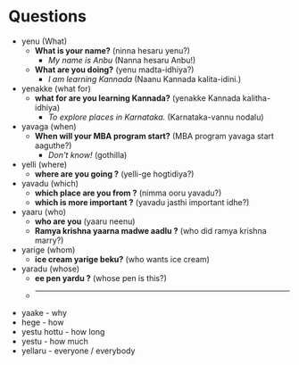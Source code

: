 # Questions

- yenu (What)
    - **What is your name?** (ninna hesaru yenu?)
        - *My name is Anbu* (Nanna hesaru Anbu!)
    - **What are you doing?** (yenu madta-idhiya?)
        - *I am learning Kannada* (Naanu Kannada kalita-idini.)
- yenakke (what for)
    - **what for are you learning Kannada?** (yenakke Kannada kalitha-idhiya)
        - *To explore places in Karnataka.* (Karnataka-vannu nodalu)
- yavaga (when)
    - **When will your MBA program start?** (MBA program yavaga start aaguthe?)
        - *Don't know!* (gothilla)
- yelli (where)
    - **where are you going ?** (yelli-ge hogtidiya?)
- yavadu (which)
    - **which place are you from ?** (nimma ooru yavadu?)
    - **which is more important ?** (yavadu jasthi important idhe?) 
- yaaru (who)
    - **who are you** (yaaru neenu)
    - **Ramya krishna yaarna madwe aadlu ?** (who did ramya krishna marry?)
- yarige (whom)
    - **ice cream yarige beku?** (who wants ice cream)    
- yaradu (whose)
    - **ee pen yardu ?** (whose pen is this?)
    - **** 
- yaake - why
- hege - how
- yestu hottu - how long
- yestu - how much
- yellaru - everyone / everybody 
